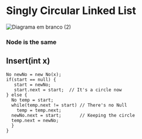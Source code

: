 # Singly Circular Linked List

![Diagrama em branco (2)](https://user-images.githubusercontent.com/88002748/169865406-07e73ba6-3dc1-44ae-bd38-0039abebc7ba.png)


### Node is the same

## Insert(int x)
```
No newNo = new No(x);
if(start == null) {
   start = newNo;
   start.next = start;  // It's a circle now 
} else {
  No temp = start;
  while(temp.next != start) // There's no Null
    temp = temp.next;
  newNo.next = start;       // Keeping the circle
  temp.next = newNo;
  }
}
```
